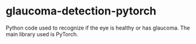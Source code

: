 # glaucoma-detection-pytorch
Python code used to recognize if the eye is healthy or has glaucoma. The main library used is PyTorch. 
